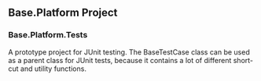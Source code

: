 ## Base.Platform Project

### Base.Platform.Tests

A prototype project for JUnit testing. The BaseTestCase class can be used as a parent class for JUnit tests,
because it contains a lot of different short-cut and utility functions.
